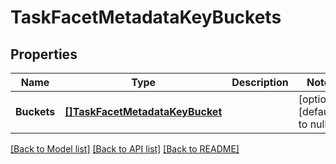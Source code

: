 # TaskFacetMetadataKeyBuckets

## Properties
Name | Type | Description | Notes
------------ | ------------- | ------------- | -------------
**Buckets** | [**[]TaskFacetMetadataKeyBucket**](task_facet_metadata_key_bucket.md) |  | [optional] [default to null]

[[Back to Model list]](../README.md#documentation-for-models) [[Back to API list]](../README.md#documentation-for-api-endpoints) [[Back to README]](../README.md)


